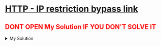 # [HTTP - IP restriction bypass link](https://www.root-me.org/en/Challenges/Web-Server/HTTP-IP-restriction-bypass)

## <span style="color:red;">DONT OPEN My Solution IF YOU DON'T SOLVE IT</span>

<details>
<summary>My Solution</summary>



1. python code for this challenge

    [python code](./HTTP%20-%20POST.py)

2. ❌ ❌ ❌ key ❌ ❌ ❌

    <details>
    <summary>Spoiler warning</summary>

        KEY : H7tp_h4s_N0_s3Cr37S_F0r_y0U
    
    </details>

</details>        